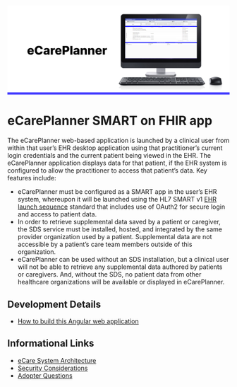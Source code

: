 ![alt text](https://github.com/chronic-care/mcc-project/blob/main/documentation/eCarePlanner.png?raw=true)


# eCarePlanner SMART on FHIR app

The eCarePlanner web-based application is launched by a clinical user from within that user’s EHR desktop application using that practitioner’s current login credentials and the current patient being viewed in the EHR. The eCarePlanner application displays data for that patient, if the EHR system is configured to allow the practitioner to access that patient’s data. Key features include:
- eCarePlanner must be configured as a SMART app in the user’s EHR system, whereupon it will be launched using the HL7 SMART v1 [EHR launch sequence](https://hl7.org/fhir/smart-app-launch/1.0.0/#ehr-launch-sequence) standard that includes use of OAuth2 for secure login and access to patient data.
- In order to retrieve supplemental data saved by a patient or caregiver, the SDS service must be installed, hosted, and integrated by the same provider organization used by a patient. Supplemental data are not accessible by a patient’s care team members outside of this organization.
- eCarePlanner can be used without an SDS installation, but a clinical user will not be able to retrieve any supplemental data authored by patients or caregivers. And, without the SDS, no patient data from other healthcare organizations will be available or displayed in eCarePlanner.

## Development Details
- [How to build this Angular web application](documentation/developer-build.md)

## Informational Links
- [eCare System Architecture](https://github.com/chronic-care/mcc-project/blob/bf39d326e9c5c8a739e09fe6de9a1db166709245/documentation/ecare-architecture.md)
- [Security Considerations](https://github.com/chronic-care/mcc-project/blob/bf39d326e9c5c8a739e09fe6de9a1db166709245/documentation/security-considerations.md)
- [Adopter Questions](https://github.com/chronic-care/mcc-project/blob/bf39d326e9c5c8a739e09fe6de9a1db166709245/documentation/adopter-questions.md)
